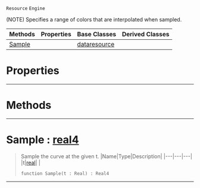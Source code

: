  `Resource` `Engine`



(NOTE) Specifies a range of colors that are interpolated when sampled.

|Methods|Properties|Base Classes|Derived Classes|
|---|---|---|---|
|[ Sample](https://github.com/PlasmaEngine/PlasmaDocs/tree/master/docs/C%2B%2B/code_reference/class_reference/colorgradient.markdown#sample-plasma-engine-docum)| |[dataresource](https://github.com/PlasmaEngine/PlasmaDocs/tree/master/docs/C%2B%2B/code_reference/class_reference/dataresource.markdown)| |


 #  Properties


---  
 #  Methods


---  
 #  Sample : [real4](https://github.com/PlasmaEngine/PlasmaDocs/tree/master/docs/C%2B%2B/code_reference/lightning_base_types/real4.markdown)

> Sample the curve at the given t.
> |Name|Type|Description|
> |---|---|---|
> |t|[real](https://github.com/PlasmaEngine/PlasmaDocs/tree/master/docs/C%2B%2B/code_reference/lightning_base_types/real.markdown)| |
> ``` lang=cpp, name=Lightning
> function Sample(t : Real) : Real4
> ``` 


---  
 

 